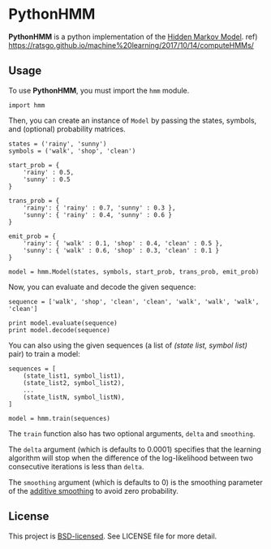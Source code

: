 # PythonHMM

**PythonHMM** is a python implementation of the [Hidden Markov Model](http://en.wikipedia.org/wiki/Hidden_Markov_model).
ref) https://ratsgo.github.io/machine%20learning/2017/10/14/computeHMMs/

## Usage

To use **PythonHMM**, you must import the `hmm` module.

    import hmm

Then, you can create an instance of `Model` by passing the states, symbols, and (optional) probability matrices.

    states = ('rainy', 'sunny')
    symbols = ('walk', 'shop', 'clean')

    start_prob = {
        'rainy' : 0.5,
        'sunny' : 0.5
    }

    trans_prob = {
        'rainy': { 'rainy' : 0.7, 'sunny' : 0.3 },
        'sunny': { 'rainy' : 0.4, 'sunny' : 0.6 }
    }

    emit_prob = {
        'rainy': { 'walk' : 0.1, 'shop' : 0.4, 'clean' : 0.5 },
        'sunny': { 'walk' : 0.6, 'shop' : 0.3, 'clean' : 0.1 }
    }

    model = hmm.Model(states, symbols, start_prob, trans_prob, emit_prob)

Now, you can evaluate and decode the given sequence:

    sequence = ['walk', 'shop', 'clean', 'clean', 'walk', 'walk', 'walk', 'clean']

    print model.evaluate(sequence)
    print model.decode(sequence)

You can also using the given sequences (a list of *(state list, symbol list)* pair) to train a model:

    sequences = [
        (state_list1, symbol_list1),
        (state_list2, symbol_list2),
        ...
        (state_listN, symbol_listN),
    ]

    model = hmm.train(sequences)

The `train` function also has two optional arguments, `delta` and `smoothing`.

The `delta` argument (which is defaults to 0.0001) specifies that the learning algorithm will stop when the difference of the log-likelihood between two consecutive iterations is less than `delta`.

The `smoothing` argument (which is defaults to 0) is the smoothing parameter of the [additive smoothing](http://en.wikipedia.org/wiki/Additive_smoothing) to avoid zero probability.

## License

This project is [BSD-licensed](http://www.opensource.org/licenses/BSD-3-Clause). See LICENSE file for more detail.

